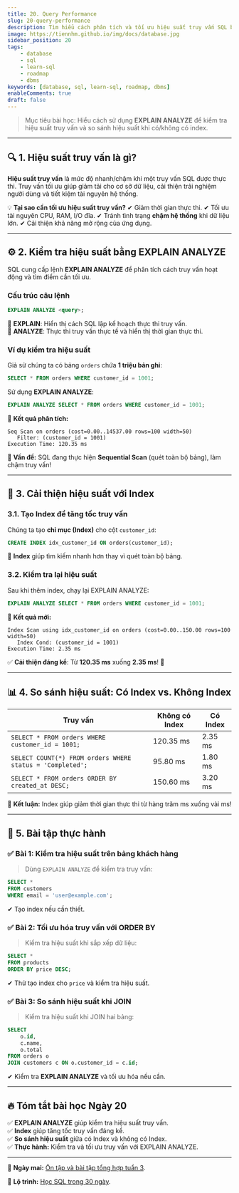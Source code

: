 ```yaml
---
title: 20. Query Performance
slug: 20-query-performance
description: Tìm hiểu cách phân tích và tối ưu hiệu suất truy vấn SQL bằng EXPLAIN ANALYZE.
image: https://tiennhm.github.io/img/docs/database.jpg
sidebar_position: 20
tags:
    - database
    - sql
    - learn-sql
    - roadmap
    - dbms
keywords: [database, sql, learn-sql, roadmap, dbms]
enableComments: true
draft: false
---
```


> Mục tiêu bài học: Hiểu cách sử dụng **EXPLAIN ANALYZE** để kiểm tra hiệu suất truy vấn và so sánh hiệu suất khi có/không có index.

---

## 🔍 **1. Hiệu suất truy vấn là gì?**
**Hiệu suất truy vấn** là mức độ nhanh/chậm khi một truy vấn SQL được thực thi. Truy vấn tối ưu giúp giảm tải cho cơ sở dữ liệu, cải thiện trải nghiệm người dùng và tiết kiệm tài nguyên hệ thống.

💡 **Tại sao cần tối ưu hiệu suất truy vấn?**
✔ Giảm thời gian thực thi.
✔ Tối ưu tài nguyên CPU, RAM, I/O đĩa.
✔ Tránh tình trạng **chậm hệ thống** khi dữ liệu lớn.
✔ Cải thiện khả năng mở rộng của ứng dụng.

---

## ⚙️ **2. Kiểm tra hiệu suất bằng EXPLAIN ANALYZE**
SQL cung cấp lệnh **EXPLAIN ANALYZE** để phân tích cách truy vấn hoạt động và tìm điểm cần tối ưu.

### **Cấu trúc câu lệnh**
```sql
EXPLAIN ANALYZE <query>;
```
🔹 **EXPLAIN**: Hiển thị cách SQL lập kế hoạch thực thi truy vấn.  
🔹 **ANALYZE**: Thực thi truy vấn thực tế và hiển thị thời gian thực thi.

### **Ví dụ kiểm tra hiệu suất**
Giả sử chúng ta có bảng `orders` chứa **1 triệu bản ghi**:
```sql
SELECT * FROM orders WHERE customer_id = 1001;
```
Sử dụng **EXPLAIN ANALYZE**:
```sql
EXPLAIN ANALYZE SELECT * FROM orders WHERE customer_id = 1001;
```
📌 **Kết quả phân tích:**
```plaintext
Seq Scan on orders (cost=0.00..14537.00 rows=100 width=50)
   Filter: (customer_id = 1001)
Execution Time: 120.35 ms
```
🚨 **Vấn đề:** SQL đang thực hiện **Sequential Scan** (quét toàn bộ bảng), làm chậm truy vấn!

---

## 🚀 **3. Cải thiện hiệu suất với Index**
### **3.1. Tạo Index để tăng tốc truy vấn**
Chúng ta tạo **chỉ mục (Index)** cho cột `customer_id`:
```sql
CREATE INDEX idx_customer_id ON orders(customer_id);
```

🔹 **Index** giúp tìm kiếm nhanh hơn thay vì quét toàn bộ bảng.

### **3.2. Kiểm tra lại hiệu suất**
Sau khi thêm index, chạy lại EXPLAIN ANALYZE:
```sql
EXPLAIN ANALYZE SELECT * FROM orders WHERE customer_id = 1001;
```

📌 **Kết quả mới:**
```plaintext
Index Scan using idx_customer_id on orders (cost=0.00..150.00 rows=100 width=50)
   Index Cond: (customer_id = 1001)
Execution Time: 2.35 ms
```
✅ **Cải thiện đáng kể**: Từ **120.35 ms** xuống **2.35 ms**! 🚀

---

## 📊 **4. So sánh hiệu suất: Có Index vs. Không Index**

| Truy vấn                                                  | Không có Index | Có Index |
|-----------------------------------------------------------|----------------|----------|
| `SELECT * FROM orders WHERE customer_id = 1001;`          | 120.35 ms      | 2.35 ms  |
| `SELECT COUNT(*) FROM orders WHERE status = 'Completed';` | 95.80 ms       | 1.80 ms  |
| `SELECT * FROM orders ORDER BY created_at DESC;`          | 150.60 ms      | 3.20 ms  |

📌 **Kết luận:** Index giúp giảm thời gian thực thi từ hàng trăm ms xuống vài ms!

---

## 🎯 **5. Bài tập thực hành**

### ✅ **Bài 1: Kiểm tra hiệu suất trên bảng khách hàng**
> Dùng `EXPLAIN ANALYZE` để kiểm tra truy vấn:
```sql
SELECT * 
FROM customers 
WHERE email = 'user@example.com';
```
✔ Tạo index nếu cần thiết.

### ✅ **Bài 2: Tối ưu hóa truy vấn với ORDER BY**
> Kiểm tra hiệu suất khi sắp xếp dữ liệu:
```sql
SELECT * 
FROM products 
ORDER BY price DESC;
```
✔ Thử tạo index cho `price` và kiểm tra hiệu suất.

### ✅ **Bài 3: So sánh hiệu suất khi JOIN**
> Kiểm tra hiệu suất khi JOIN hai bảng:
```sql
SELECT 
    o.id, 
    c.name, 
    o.total 
FROM orders o 
JOIN customers c ON o.customer_id = c.id;
```
✔ Kiểm tra **EXPLAIN ANALYZE** và tối ưu hóa nếu cần.

---

## 🔥 **Tóm tắt bài học Ngày 20**
✅ **EXPLAIN ANALYZE** giúp kiểm tra hiệu suất truy vấn.  
✅ **Index** giúp tăng tốc truy vấn đáng kể.  
✅ **So sánh hiệu suất** giữa có Index và không có Index.  
✅ **Thực hành:** Kiểm tra và tối ưu truy vấn với EXPLAIN ANALYZE.  

---

🚀 **Ngày mai:** [Ôn tập và bài tập tổng hợp tuần 3](21.%20Review%203.md).

📌 **Lộ trình:** [Học SQL trong 30 ngày](00.%2030-Day%20SQL%20Learning%20Roadmap.md).

